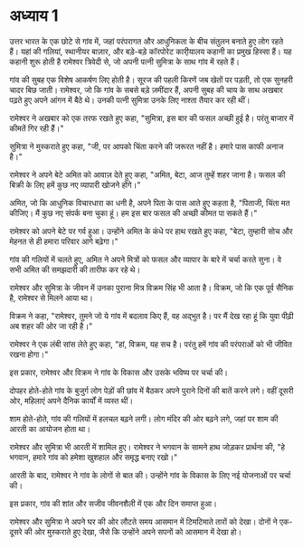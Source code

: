 # अध्याय 1

उत्तर भारत के एक छोटे से गांव में, जहां परंपरागत और आधुनिकता के बीच संतुलन बनाते हुए लोग रहते हैं। यहां की गलियां, स्थानीयर बाज़ार, और बड़े-बड़े कॉरपोरेट कारी्यालय कहानी का प्रमुख हिस्सा हैं। यह कहानी शुरू होती है रामेश्वर त्रिवेदी से, जो अपनी पत्नी सुमित्रा के साथ गांव में रहते हैं।

गांव की सुबह एक विशेष आकर्षण लिए होती है। सूरज की पहली किरणें जब खेतों पर पड़ती, तो एक सुनहरी चादर बिछ जाती। रामेश्वर, जो कि गांव के सबसे बड़े ज़मींदार हैं, अपनी सुबह की चाय के साथ अखबार पढ़ते हुए अपने आंगन में बैठे थे। उनकी पत्नी सुमित्रा उनके लिए नाश्ता तैयार कर रही थीं।

रामेश्वर ने अखबार को एक तरफ रखते हुए कहा, "सुमित्रा, इस बार की फसल अच्छी हुई है। परंतु बाजार में कीमतें गिर रही हैं।"

सुमित्रा ने मुस्कराते हुए कहा, "जी, पर आपको चिंता करने की जरूरत नहीं है। हमारे पास काफी अनाज है।"

रामेश्वर ने अपने बेटे अमित को आवाज़ देते हुए कहा, "अमित, बेटा, आज तुम्हें शहर जाना है। फसल की बिक्री के लिए हमें कुछ नए व्यापारी खोजने होंगे।"

अमित, जो कि आधुनिक विचारधारा का धनी है, अपने पिता के पास आते हुए कहता है, "पिताजी, चिंता मत कीजिए। मैं कुछ नए संपर्क बना चुका हूं। हम इस बार फसल की अच्छी कीमत पा सकते हैं।"

रामेश्वर को अपने बेटे पर गर्व हुआ। उन्होंने अमित के कंधे पर हाथ रखते हुए कहा, "बेटा, तुम्हारी सोच और मेहनत से ही हमारा परिवार आगे बढ़ेगा।"

गांव की गलियों में चलते हुए, अमित ने अपने मित्रों को फसल और व्यापार के बारे में चर्चा करते सुना। वे सभी अमित की समझदारी की तारीफ कर रहे थे।

रामेश्वर और सुमित्रा के जीवन में उनका पुराना मित्र विक्रम सिंह भी आता है। विक्रम, जो कि एक पूर्व सैनिक है, रामेश्वर से मिलने आया था।

विक्रम ने कहा, "रामेश्वर, तुमने जो ये गांव में बदलाव किए हैं, वह अद्भुत है। पर मैं देख रहा हूं कि युवा पीढ़ी अब शहर की ओर जा रही है।"

रामेश्वर ने एक लंबी सांस लेते हुए कहा, "हां, विक्रम, यह सच है। परंतु हमें गांव की परंपराओं को भी जीवित रखना होगा।"

इस प्रकार, रामेश्वर और विक्रम ने गांव के विकास और उसके भविष्य पर चर्चा की।

दोपहर होते-होते गांव के बुजुर्ग लोग पेड़ों की छांव में बैठकर अपने पुराने दिनों की बातें करने लगे। वहीं दूसरी ओर, महिलाएं अपने दैनिक कार्यों में व्यस्त थीं।

शाम होते-होते, गांव की गलियों में हलचल बढ़ने लगी। लोग मंदिर की ओर बढ़ने लगे, जहां पर शाम की आरती का आयोजन होता था।

रामेश्वर और सुमित्रा भी आरती में शामिल हुए। रामेश्वर ने भगवान के सामने हाथ जोड़कर प्रार्थना की, "हे भगवान, हमारे गांव को हमेशा खुशहाल और समृद्ध बनाए रखो।"

आरती के बाद, रामेश्वर ने गांव के लोगों से बात की। उन्होंने गांव के विकास के लिए नई योजनाओं पर चर्चा की।

इस प्रकार, गांव की शांत और सजीव जीवनशैली में एक और दिन समाप्त हुआ।

रामेश्वर और सुमित्रा ने अपने घर की ओर लौटते समय आसमान में टिमटिमाते तारों को देखा। दोनों ने एक-दूसरे की ओर मुस्कराते हुए देखा, जैसे कि उन्होंने अपने सपनों को आसमान में देखा हो।